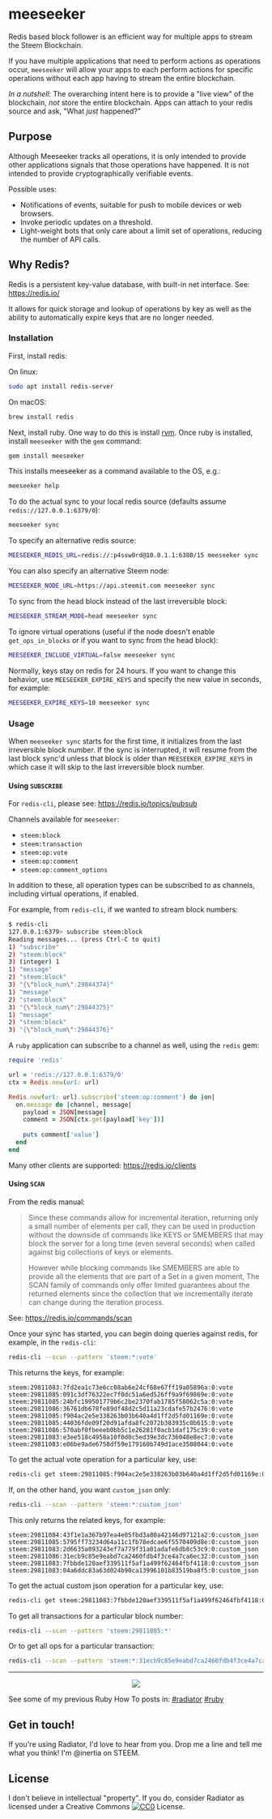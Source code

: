  # meeseeker

Redis based block follower is an efficient way for multiple apps to stream the Steem Blockchain.

If you have multiple applications that need to perform actions as operations occur, `meeseeker` will allow your apps to each perform actions for specific operations without each app having to stream the entire blockchain.

*In a nutshell:* The overarching intent here is to provide a "live view" of the blockchain, *not* store the entire blockchain.  Apps can attach to your redis source and ask, "What *just* happened?"

## Purpose

Although Meeseeker tracks all operations, it is only intended to provide other applications signals that those operations have happened.  It is not intended to provide cryptographically verifiable events.

Possible uses:

* Notifications of events, suitable for push to mobile devices or web browsers.
* Invoke periodic updates on a threshold.
* Light-weight bots that only care about a limit set of operations, reducing the number of API calls.

## Why Redis?

Redis is a persistent key-value database, with built-in net interface.  See: https://redis.io/

It allows for quick storage and lookup of operations by key as well as the ability to automatically expire keys that are no longer needed.

### Installation

First, install redis:

On linux:

```bash
sudo apt install redis-server
```

On macOS:

```bash
brew install redis
```

Next, install ruby.  One way to do this is install [rvm](https://rvm.io/install).  Once ruby is installed, install `meeseeker` with the `gem` command:

```bash
gem install meeseeker
```

This installs meeseeker as a command available to the OS, e.g.:

```bash
meeseeker help
```

To do the actual sync to your local redis source (defaults assume `redis://127.0.0.1:6379/0`):

```bash
meeseeker sync
```

To specify an alternative redis source:

```bash
MEESEEKER_REDIS_URL=redis://:p4ssw0rd@10.0.1.1:6380/15 meeseeker sync
```

You can also specify an alternative Steem node:

```bash
MEESEEKER_NODE_URL=https://api.steemit.com meeseeker sync
```

To sync from the head block instead of the last irreversible block:

```bash
MEESEEKER_STREAM_MODE=head meeseeker sync
```

To ignore virtual operations (useful if the node doesn't enable `get_ops_in_blocks` or if you want to sync from the head block):

```bash
MEESEEKER_INCLUDE_VIRTUAL=false meeseeker sync
```

Normally, keys stay on redis for 24 hours.  If you want to change this behavior, use `MEESEEKER_EXPIRE_KEYS` and specify the new value in seconds, for example:

```bash
MEESEEKER_EXPIRE_KEYS=10 meeseeker sync
```

### Usage

When `meeseeker sync` starts for the first time, it initializes from the last irreversible block number.  If the sync is interrupted, it will resume from the last block sync'd unless that block is older than `MEESEEKER_EXPIRE_KEYS` in which case it will skip to the last irreversible block number.

#### Using `SUBSCRIBE`

For `redis-cli`, please see: https://redis.io/topics/pubsub

Channels available for `meeseeker`:

* `steem:block`
* `steem:transaction`
* `steem:op:vote`
* `steem:op:comment`
* `steem:op:comment_options`

In addition to these, all operation types can be subscribed to as channels, including virtual operations, if enabled.

For example, from `redis-cli`, if we wanted to stream block numbers:

```bash
$ redis-cli
127.0.0.1:6379> subscribe steem:block
Reading messages... (press Ctrl-C to quit)
1) "subscribe"
2) "steem:block"
3) (integer) 1
1) "message"
2) "steem:block"
3) "{\"block_num\":29844374}"
1) "message"
2) "steem:block"
3) "{\"block_num\":29844375}"
1) "message"
2) "steem:block"
3) "{\"block_num\":29844376}"
```

A `ruby` application can subscribe to a channel as well, using the `redis` gem:

```ruby
require 'redis'

url = 'redis://127.0.0.1:6379/0'
ctx = Redis.new(url: url)

Redis.new(url: url).subscribe('steem:op:comment') do |on|
  on.message do |channel, message|
    payload = JSON[message]
    comment = JSON[ctx.get(payload['key'])]
    
    puts comment['value']
  end
end
```

Many other clients are supported: https://redis.io/clients

#### Using `SCAN`

From the redis manual:

> Since these commands allow for incremental iteration, returning only a small number of elements per call, they can be used in production without the downside of commands like KEYS or SMEMBERS that may block the server for a long time (even several seconds) when called against big collections of keys or elements.
> 
> However while blocking commands like SMEMBERS are able to provide all the elements that are part of a Set in a given moment, The SCAN family of commands only offer limited guarantees about the returned elements since the collection that we incrementally iterate can change during the iteration process.

See: https://redis.io/commands/scan

Once your sync has started, you can begin doing queries against redis, for example, in the `redis-cli`:

```bash
redis-cli --scan --pattern 'steem:*:vote'
```

This returns the keys, for example:

```
steem:29811083:7fd2ea1c73e6cc08ab6e24cf68e67ff19a05896a:0:vote
steem:29811085:091c3df76322ec7f0dc51a6ed526ff9a9f69869e:0:vote
steem:29811085:24bfc199501779b6c2be2370fab1785f58062c5a:0:vote
steem:29811086:36761db678fe89df48d2c5d11a23cdafe57b2476:0:vote
steem:29811085:f904ac2e5e338263b03b640a4d1ff2d5fd01169e:0:vote
steem:29811085:44036fde09f20d91afda8fc2072b383935c0b615:0:vote
steem:29811086:570abf0fbeeeb0bb5c1e26281f0acb1daf175c39:0:vote
steem:29811083:e3ee518c4958a10f0d0c5ed39e3dc736048e8ec7:0:vote
steem:29811083:e06be9ade6758df59e179160b749d1ace3508044:0:vote
```

To get the actual vote operation for a particular key, use:

```bash
redis-cli get steem:29811085:f904ac2e5e338263b03b640a4d1ff2d5fd01169e:0:vote
```

If, on the other hand, you want `custom_json` only:

```bash
redis-cli --scan --pattern 'steem:*:custom_json'
```

This only returns the related keys, for example:

```
steem:29811084:43f1e1a367b97ea4e05fbd3a80a42146d97121a2:0:custom_json
steem:29811085:5795ff73234d64a11c1fb78edcae6f5570409d8e:0:custom_json
steem:29811083:2d6635a093243ef7a779f31a01adafe6db8c53c9:0:custom_json
steem:29811086:31ecb9c85e9eabd7ca2460fdb4f3ce4a7ca6ec32:0:custom_json
steem:29811083:7fbbde120aef339511f5af1a499f62464fbf4118:0:custom_json
steem:29811083:04a6ddc83a63d024b90ca13996101b83519ba8f5:0:custom_json
```

To get the actual custom json operation for a particular key, use:

```bash
redis-cli get steem:29811083:7fbbde120aef339511f5af1a499f62464fbf4118:0:custom_json
```

To get all transactions for a particular block number:

```bash
redis-cli --scan --pattern 'steem:29811085:*'
```

Or to get all ops for a particular transaction:

```bash
redis-cli --scan --pattern 'steem:*:31ecb9c85e9eabd7ca2460fdb4f3ce4a7ca6ec32:*'
```

---

<center>
  <img src="https://i.imgur.com/Y3Sa2GW.jpg" />
</center>

See some of my previous Ruby How To posts in: [#radiator](https://steemit.com/created/radiator) [#ruby](https://steemit.com/created/ruby)

## Get in touch!

If you're using Radiator, I'd love to hear from you.  Drop me a line and tell me what you think!  I'm @inertia on STEEM.
  
## License

I don't believe in intellectual "property".  If you do, consider Radiator as licensed under a Creative Commons [![CC0](http://i.creativecommons.org/p/zero/1.0/80x15.png)](http://creativecommons.org/publicdomain/zero/1.0/) License.
